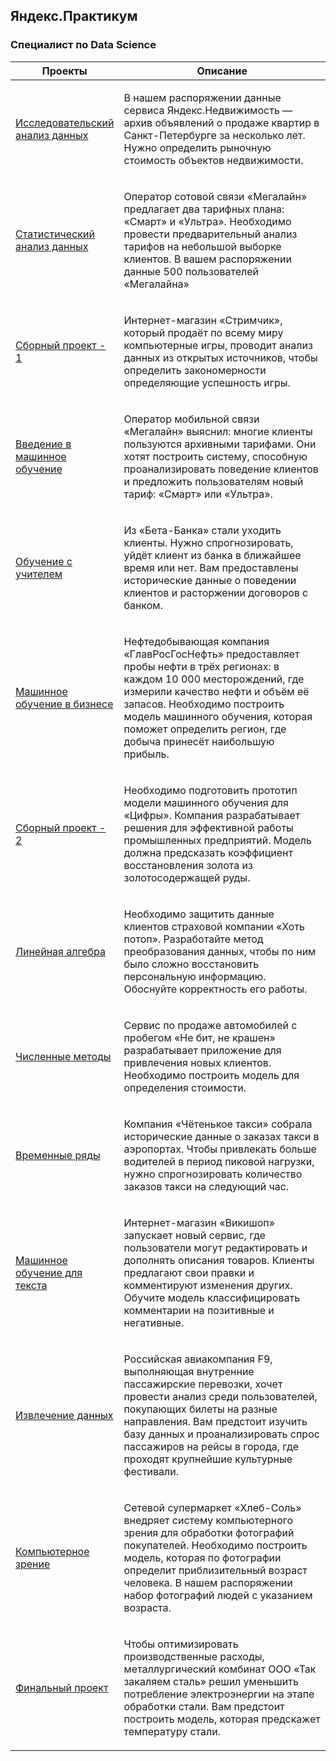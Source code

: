 ## Яндекс.Практикум

### Специалист по Data Science

<table width="100%" valign="top">
<thead>

<tr>
<th width="25%">Проекты</th>
<th>Описание</th>
</tr>

</thead>
<tbody>
<tr>
<td>

[Исследовательский анализ данных](./01-исследовательский-анализ-данных)

</td>
<td>

В нашем распоряжении данные сервиса Яндекс.Недвижимость — архив
объявлений о продаже квартир в Санкт-Петербурге за несколько лет.
Нужно определить рыночную стоимость объектов недвижимости.

</td>
</tr>

<tr>
<td>

[Статистический анализ данных](./02-статистический-анализ-данных)

</td>
<td>

Оператор сотовой
связи «Мегалайн» предлагает два тарифных плана: «Смарт» и «Ультра». Необходимо провести предварительный анализ тарифов на небольшой
выборке клиентов. В вашем распоряжении данные 500 пользователей
«Мегалайна»

</td>
</tr>

<tr>
<td>

[Сборный проект - 1](.)

</td>
<td>

Интернет-магазин «Стримчик», который продаёт по всему
миру компьютерные игры, проводит анализ данных из открытых источников, чтобы определить закономерности определяющие успешность игры.

</td>
</tr>

<tr>
<td>

[Введение в машинное обучение](.)

</td>
<td>

Оператор мобильной связи «Мегалайн» выяснил: многие клиенты пользуются архивными тарифами. Они хотят построить систему, способную проанализировать поведение клиентов и предложить пользователям новый тариф: «Смарт» или «Ультра».

</td>
</tr>

<tr>
<td>

[Обучение с учителем](.)

</td>
<td>

Из «Бета-Банка» стали уходить клиенты. Нужно спрогнозировать, уйдёт клиент из банка в ближайшее время или нет. Вам предоставлены исторические данные о поведении клиентов и расторжении договоров с банком.

</td>
</tr>

<tr>
<td>

[Машинное обучение в бизнесе](.)

</td>
<td>

Нефтедобывающая компания «ГлавРосГосНефть» предоставляет пробы нефти в трёх регионах: в каждом 10 000 месторождений, где измерили качество нефти и объём её запасов. Необходимо построить модель машинного обучения, которая поможет определить регион, где добыча принесёт наибольшую прибыль.

</td>
</tr>

<tr>
<td>

[Сборный проект - 2](.)

</td>
<td>

Необходимо подготовить прототип модели машинного обучения для «Цифры». Компания разрабатывает решения для эффективной работы промышленных предприятий. Модель должна предсказать коэффициент восстановления золота из золотосодержащей руды.

</td>
</tr>

<tr>
<td>

[Линейная алгебра](.)

</td>
<td>

Необходимо защитить данные клиентов страховой компании «Хоть потоп». Разработайте метод преобразования данных, чтобы по ним было сложно восстановить персональную информацию. Обоснуйте корректность его работы.

</td>
</tr>

<tr>
<td>

[Численные методы](.)

</td>
<td>

Сервис по продаже автомобилей с пробегом «Не бит, не крашен» разрабатывает приложение для привлечения новых клиентов. Необходимо построить модель для определения стоимости.

</td>
</tr>

<tr>
<td>

[Временные ряды](.)

</td>
<td>

Компания «Чётенькое такси» собрала исторические данные о заказах такси в аэропортах. Чтобы привлекать больше водителей в период пиковой нагрузки, нужно спрогнозировать количество заказов такси на следующий час.

</td>
</tr>

<tr>
<td>

[Машинное обучение для текста](.)

</td>
<td>

Интернет-магазин «Викишоп» запускает новый сервис, где пользователи могут редактировать и дополнять описания товаров. Клиенты предлагают свои правки и комментируют изменения других. Обучите модель классифицировать комментарии на позитивные и негативные.

</td>
</tr>

<tr>
<td>

[Извлечение данных](.)

</td>
<td>

Российская авиакомпания F9, выполняющая внутренние пассажирские перевозки, хочет провести анализ среди пользователей, покупающих билеты на разные направления.
Вам предстоит изучить базу данных и проанализировать спрос пассажиров на рейсы в города, где проходят крупнейшие культурные фестивали.

</td>
</tr>

<tr>
<td>

[Компьютерное зрение](.)

</td>
<td>

Сетевой супермаркет «Хлеб-Соль» внедряет систему компьютерного зрения для обработки фотографий покупателей. Необходимо построить модель, которая по фотографии определит приблизительный возраст человека. В нашем распоряжении набор фотографий людей с указанием возраста.

</td>
</tr>

<tr>
<td>

[Финальный проект](.)

</td>
<td>

Чтобы оптимизировать производственные расходы, металлургический комбинат ООО «Так закаляем сталь» решил уменьшить потребление электроэнергии на этапе обработки стали. Вам предстоит построить модель, которая предскажет температуру стали.

</td>
</tr>
</tbody>
</table>
